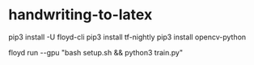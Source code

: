 # handwriting-to-latex

pip3 install -U floyd-cli
pip3 install tf-nightly
pip3 install opencv-python

floyd run --gpu "bash setup.sh && python3 train.py"
